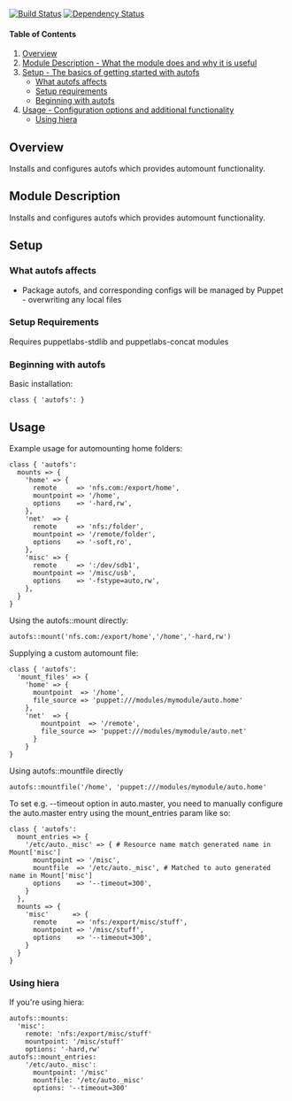 [![Build Status](https://travis-ci.org/Yuav/puppet-autofs.svg?branch=master)](https://travis-ci.org/Yuav/puppet-autofs)
[![Dependency Status](https://gemnasium.com/Yuav/puppet-autofs.png)](http://gemnasium.com/Yuav/puppet-autofs)

#### Table of Contents

1. [Overview](#overview)
2. [Module Description - What the module does and why it is useful](#module-description)
3. [Setup - The basics of getting started with autofs](#setup)
    * [What autofs affects](#what-autofs-affects)
    * [Setup requirements](#setup-requirements)
    * [Beginning with autofs](#beginning-with-autofs)
4. [Usage - Configuration options and additional functionality](#usage)
    * [Using hiera](#using-hiera)

## Overview

Installs and configures autofs which provides automount functionality.

## Module Description

Installs and configures autofs which provides automount functionality.

## Setup

### What autofs affects

* Package autofs, and corresponding configs will be managed by Puppet - overwriting any local files

### Setup Requirements

Requires puppetlabs-stdlib and puppetlabs-concat modules

### Beginning with autofs

Basic installation:

    class { 'autofs': }

## Usage

Example usage for automounting home folders:

    class { 'autofs':
      mounts => {
        'home' => {
          remote     => 'nfs.com:/export/home',
          mountpoint => '/home',
          options    => '-hard,rw',
        },
        'net'  => {
          remote     => 'nfs:/folder',
          mountpoint => '/remote/folder',
          options    => '-soft,ro',
        },
        'misc' => {
          remote     => ':/dev/sdb1',
          mountpoint => '/misc/usb',
          options    => '-fstype=auto,rw',
        },
      }
    }

Using the autofs::mount directly:

    autofs::mount('nfs.com:/export/home','/home','-hard,rw')

Supplying a custom automount file:

    class { 'autofs':
      'mount_files' => {
        'home' => {
          mountpoint  => '/home',
          file_source => 'puppet:///modules/mymodule/auto.home'
        },
        'net'  => {
            mountpoint  => '/remote',
            file_source => 'puppet:///modules/mymodule/auto.net'
          }
        }
    }

Using autofs::mountfile directly

    autofs::mountfile('/home', 'puppet:///modules/mymodule/auto.home'

To set e.g. --timeout option in auto.master, you need to manually configure the
auto.master entry using the mount_entries param like so:

    class { 'autofs':
      mount_entries => {
        '/etc/auto._misc' => { # Resource name match generated name in Mount['misc']
          mountpoint => '/misc',
          mountfile  => '/etc/auto._misc', # Matched to auto generated name in Mount['misc']
          options    => '--timeout=300',
        }
      },
      mounts => {
        'misc'      => {
          remote     => 'nfs:/export/misc/stuff',
          mountpoint => '/misc/stuff',
          options    => '--timeout=300',
	    }
      }
    }

### Using hiera

If you're using hiera:

    autofs::mounts:
      'misc':
        remote: 'nfs:/export/misc/stuff'
        mountpoint: '/misc/stuff'
        options: '-hard,rw'
    autofs::mount_entries:
        '/etc/auto._misc':
          mountpoint: '/misc'
          mountfile: '/etc/auto._misc'
          options: '--timeout=300'
